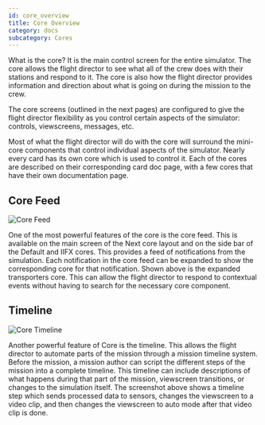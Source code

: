 ```yaml
---
id: core_overview
title: Core Overview
category: docs
subcategory: Cores
---
```


What is the core? It is the main control screen for the entire simulator. The
core allows the flight director to see what all of the crew does with their
stations and respond to it. The core is also how the flight director provides
information and direction about what is going on during the mission to the crew.

The core screens (outlined in the next pages) are configured to give the flight
director flexibility as you control certain aspects of the simulator: controls,
viewscreens, messages, etc.

Most of what the flight director will do with the core will surround the
mini-core components that control individual aspects of the simulator. Nearly
every card has its own core which is used to control it. Each of the cores are
described on their corresponding card doc page, with a few cores that have their
own documentation page.

## Core Feed

![Core Feed](/img/core_feed.jpg)

One of the most powerful features of the core is the core feed. This is
available on the main screen of the Next core layout and on the side bar of the
Default and IIFX cores. This provides a feed of notifications from the
simulation. Each notification in the core feed can be expanded to show the
corresponding core for that notification. Shown above is the expanded
transporters core. This can allow the flight director to respond to contextual
events without having to search for the necessary core component.

## Timeline

![Core Timeline](/img/core_timeline.jpg)

Another powerful feature of Core is the timeline. This allows the flight
director to automate parts of the mission through a mission timeline system.
Before the mission, a mission author can script the different steps of the
mission into a complete timeline. This timeline can include descriptions of what
happens during that part of the mission, viewscreen transitions, or changes to
the simulation itself. The screenshot above shows a timeline step which sends
processed data to sensors, changes the viewscreen to a video clip, and then
changes the viewscreen to auto mode after that video clip is done.
